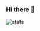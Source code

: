 ### Hi there 👋

<!--
**Alexandre-Vernet/Alexandre-Vernet** is a ✨ _special_ ✨ repository because its `README.md` (this file) appears on your GitHub profile.

Here are some ideas to get you started:

- 🔭 I’m currently working on ...
- 🌱 I’m currently learning ...
- 👯 I’m looking to collaborate on ...
- 🤔 I’m looking for help with ...
- 💬 Ask me about ...
- 📫 How to reach me: ...
- 😄 Pronouns: ...
- ⚡ Fun fact: ...
-->

![stats](https://github-readme-stats.vercel.app/api/top-langs/?username=Alexandre-Vernet&theme=github_dark&layout=compact)
